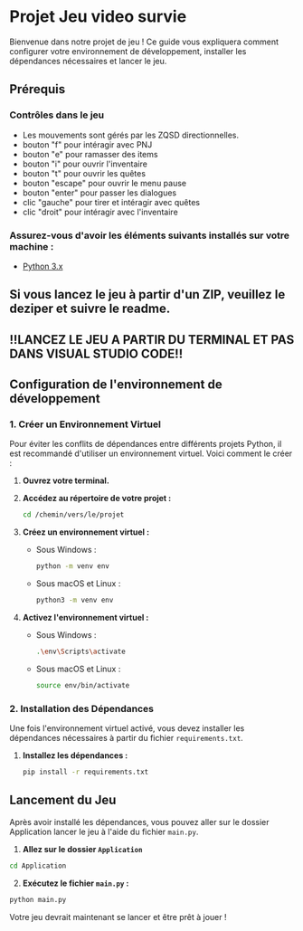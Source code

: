 # Projet Jeu video survie

Bienvenue dans notre projet de jeu ! Ce guide vous expliquera comment configurer votre environnement de développement, installer les dépendances nécessaires et lancer le jeu.

## Prérequis
### Contrôles dans le jeu
- Les mouvements sont gérés par les ZQSD directionnelles.
- bouton "f" pour intéragir avec PNJ
- bouton "e" pour ramasser des items
- bouton "i" pour ouvrir l'inventaire
- bouton "t" pour ouvrir les quêtes
- bouton "escape" pour ouvrir le menu pause
- bouton "enter" pour passer les dialogues
- clic "gauche" pour tirer et intéragir avec quêtes
- clic "droit" pour intéragir avec l'inventaire
### Assurez-vous d'avoir les éléments suivants installés sur votre machine :
- [Python 3.x](https://www.python.org/downloads/)

## Si vous lancez le jeu à partir d'un ZIP, veuillez le deziper et suivre le readme. 
## !!LANCEZ LE JEU A PARTIR DU TERMINAL ET PAS DANS VISUAL STUDIO CODE!! 
## Configuration de l'environnement de développement

### 1. Créer un Environnement Virtuel

Pour éviter les conflits de dépendances entre différents projets Python, il est recommandé d'utiliser un environnement virtuel. Voici comment le créer :

1. **Ouvrez votre terminal.**

2. **Accédez au répertoire de votre projet :**
    ```sh
    cd /chemin/vers/le/projet
    ```

3. **Créez un environnement virtuel :**
    - Sous Windows :
      ```sh
      python -m venv env
      ```
    - Sous macOS et Linux :
      ```sh
      python3 -m venv env
      ```

4. **Activez l'environnement virtuel :**
    - Sous Windows :
      ```sh
      .\env\Scripts\activate
      ```
    - Sous macOS et Linux :
      ```sh
      source env/bin/activate
      ```

### 2. Installation des Dépendances

Une fois l'environnement virtuel activé, vous devez installer les dépendances nécessaires à partir du fichier `requirements.txt`.

1. **Installez les dépendances :**
    ```sh
    pip install -r requirements.txt
    ```

## Lancement du Jeu

Après avoir installé les dépendances, vous pouvez aller sur le dossier Application lancer le jeu à l'aide du fichier `main.py`.

1. **Allez sur le dossier `Application`**
  ```sh
  cd Application
  ```
2. **Exécutez le fichier `main.py` :**
  ```sh
  python main.py
  ```

Votre jeu devrait maintenant se lancer et être prêt à jouer !

